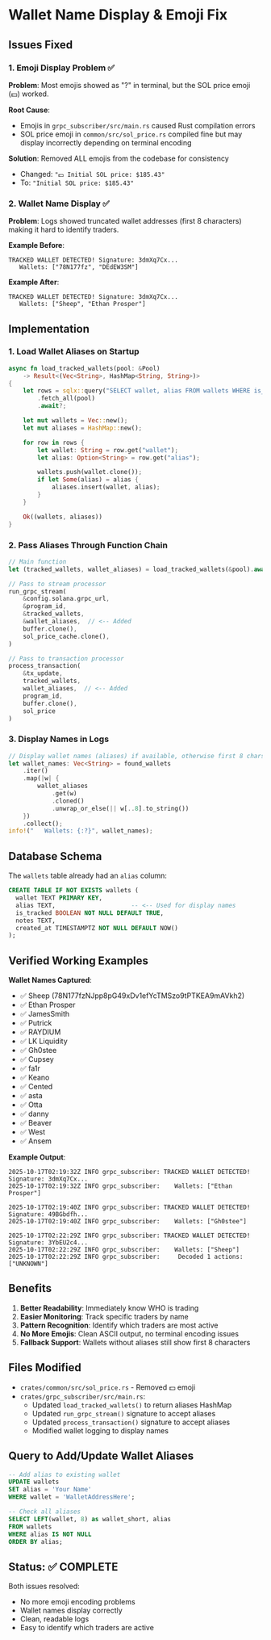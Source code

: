 # Wallet Name Display & Emoji Fix

## Issues Fixed

### 1. Emoji Display Problem ✅

**Problem**: Most emojis showed as "?" in terminal, but the SOL price emoji (💵) worked.

**Root Cause**:

- Emojis in `grpc_subscriber/src/main.rs` caused Rust compilation errors
- SOL price emoji in `common/src/sol_price.rs` compiled fine but may display incorrectly depending on terminal encoding

**Solution**: Removed ALL emojis from the codebase for consistency

- Changed: `"💵 Initial SOL price: $185.43"`
- To: `"Initial SOL price: $185.43"`

### 2. Wallet Name Display ✅

**Problem**: Logs showed truncated wallet addresses (first 8 characters) making it hard to identify traders.

**Example Before**:

```
TRACKED WALLET DETECTED! Signature: 3dmXq7Cx...
   Wallets: ["78N177fz", "DEdEW3SM"]
```

**Example After**:

```
TRACKED WALLET DETECTED! Signature: 3dmXq7Cx...
   Wallets: ["Sheep", "Ethan Prosper"]
```

## Implementation

### 1. Load Wallet Aliases on Startup

```rust
async fn load_tracked_wallets(pool: &Pool)
    -> Result<(Vec<String>, HashMap<String, String>)>
{
    let rows = sqlx::query("SELECT wallet, alias FROM wallets WHERE is_tracked")
        .fetch_all(pool)
        .await?;

    let mut wallets = Vec::new();
    let mut aliases = HashMap::new();

    for row in rows {
        let wallet: String = row.get("wallet");
        let alias: Option<String> = row.get("alias");

        wallets.push(wallet.clone());
        if let Some(alias) = alias {
            aliases.insert(wallet, alias);
        }
    }

    Ok((wallets, aliases))
}
```

### 2. Pass Aliases Through Function Chain

```rust
// Main function
let (tracked_wallets, wallet_aliases) = load_tracked_wallets(&pool).await?;

// Pass to stream processor
run_grpc_stream(
    &config.solana.grpc_url,
    &program_id,
    &tracked_wallets,
    &wallet_aliases,  // <-- Added
    buffer.clone(),
    sol_price_cache.clone(),
)

// Pass to transaction processor
process_transaction(
    &tx_update,
    tracked_wallets,
    wallet_aliases,  // <-- Added
    program_id,
    buffer.clone(),
    sol_price
)
```

### 3. Display Names in Logs

```rust
// Display wallet names (aliases) if available, otherwise first 8 chars
let wallet_names: Vec<String> = found_wallets
    .iter()
    .map(|w| {
        wallet_aliases
            .get(w)
            .cloned()
            .unwrap_or_else(|| w[..8].to_string())
    })
    .collect();
info!("   Wallets: {:?}", wallet_names);
```

## Database Schema

The `wallets` table already had an `alias` column:

```sql
CREATE TABLE IF NOT EXISTS wallets (
  wallet TEXT PRIMARY KEY,
  alias TEXT,                     -- <-- Used for display names
  is_tracked BOOLEAN NOT NULL DEFAULT TRUE,
  notes TEXT,
  created_at TIMESTAMPTZ NOT NULL DEFAULT NOW()
);
```

## Verified Working Examples

**Wallet Names Captured**:

- ✅ Sheep (78N177fzNJpp8pG49xDv1efYcTMSzo9tPTKEA9mAVkh2)
- ✅ Ethan Prosper
- ✅ JamesSmith
- ✅ Putrick
- ✅ RAYDIUM
- ✅ LK Liquidity
- ✅ Gh0stee
- ✅ Cupsey
- ✅ fa1r
- ✅ Keano
- ✅ Cented
- ✅ asta
- ✅ Otta
- ✅ danny
- ✅ Beaver
- ✅ West
- ✅ Ansem

**Example Output**:

```
2025-10-17T02:19:32Z INFO grpc_subscriber: TRACKED WALLET DETECTED! Signature: 3dmXq7Cx...
2025-10-17T02:19:32Z INFO grpc_subscriber:    Wallets: ["Ethan Prosper"]

2025-10-17T02:19:40Z INFO grpc_subscriber: TRACKED WALLET DETECTED! Signature: 49BGbdfh...
2025-10-17T02:19:40Z INFO grpc_subscriber:    Wallets: ["Gh0stee"]

2025-10-17T02:22:29Z INFO grpc_subscriber: TRACKED WALLET DETECTED! Signature: 3YbEU2c4...
2025-10-17T02:22:29Z INFO grpc_subscriber:    Wallets: ["Sheep"]
2025-10-17T02:22:29Z INFO grpc_subscriber:     Decoded 1 actions: ["UNKNOWN"]
```

## Benefits

1. **Better Readability**: Immediately know WHO is trading
2. **Easier Monitoring**: Track specific traders by name
3. **Pattern Recognition**: Identify which traders are most active
4. **No More Emojis**: Clean ASCII output, no terminal encoding issues
5. **Fallback Support**: Wallets without aliases still show first 8 characters

## Files Modified

- `crates/common/src/sol_price.rs` - Removed 💵 emoji
- `crates/grpc_subscriber/src/main.rs`:
  - Updated `load_tracked_wallets()` to return aliases HashMap
  - Updated `run_grpc_stream()` signature to accept aliases
  - Updated `process_transaction()` signature to accept aliases
  - Modified wallet logging to display names

## Query to Add/Update Wallet Aliases

```sql
-- Add alias to existing wallet
UPDATE wallets
SET alias = 'Your Name'
WHERE wallet = 'WalletAddressHere';

-- Check all aliases
SELECT LEFT(wallet, 8) as wallet_short, alias
FROM wallets
WHERE alias IS NOT NULL
ORDER BY alias;
```

## Status: ✅ COMPLETE

Both issues resolved:

- No more emoji encoding problems
- Wallet names display correctly
- Clean, readable logs
- Easy to identify which traders are active
